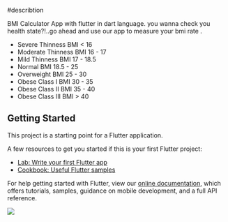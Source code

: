 #describtion

BMI Calculator App with flutter in dart language. you wanna check you health state?!..go ahead and use our app to measure your bmi 
rate .
- Severe Thinness	               BMI < 16
- Moderate Thinness	             BMI 16 - 17
- Mild Thinness	                 BMI 17 - 18.5
- Normal	                       BMI 18.5 - 25
- Overweight	                   BMI 25 - 30
- Obese Class I	                 BMI 30 - 35
- Obese Class II	               BMI 35 - 40
- Obese Class III	               BMI > 40

## Getting Started

This project is a starting point for a Flutter application.

A few resources to get you started if this is your first Flutter project:

- [Lab: Write your first Flutter app](https://flutter.dev/docs/get-started/codelab)
- [Cookbook: Useful Flutter samples](https://flutter.dev/docs/cookbook)

For help getting started with Flutter, view our
[online documentation](https://flutter.dev/docs), which offers tutorials,
samples, guidance on mobile development, and a full API reference.

![](assets/imagesScreenshot_20220312_172601.png)



